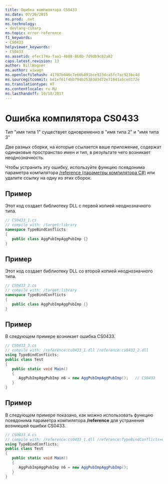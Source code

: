 ```yaml
---
title: Ошибка компилятора CS0433
ms.date: 07/20/2015
ms.prod: .net
ms.technology:
- devlang-csharp
ms.topic: error-reference
f1_keywords:
- CS0433
helpviewer_keywords:
- CS0433
ms.assetid: efec174a-faa1-4b88-860b-7d9db9c82a02
caps.latest.revision: 13
author: BillWagner
ms.author: wiwagn
ms.openlocfilehash: 41707b046c7e66b491bce923dca5fc7ac923bc4d
ms.sourcegitcommit: bd1ef61f4bb794b25383d3d72e71041a5ced172e
ms.translationtype: HT
ms.contentlocale: ru-RU
ms.lasthandoff: 10/18/2017
---
```

# <a name="compiler-error-cs0433"></a>Ошибка компилятора CS0433
Тип "имя типа 1" существует одновременно в "имя типа 2" и "имя типа 3"  
  
 Две разных сборки, на которые ссылается ваше приложение, содержат одинаковые пространство имен и тип, в результате чего возникает неоднозначность.  
  
 Чтобы устранить эту ошибку, используйте функцию псевдонима параметра компилятора [/reference (параметры компилятора C#)](../../../csharp/language-reference/compiler-options/reference-compiler-option.md) или удалите ссылку на одну из этих сборок.  
  
## <a name="example"></a>Пример  
 Этот код создает библиотеку DLL с первой копией неоднозначного типа.  
  
```csharp  
// CS0433_1.cs  
// compile with: /target:library  
namespace TypeBindConflicts   
{  
   public class AggPubImpAggPubImp {}  
}  
```  
  
## <a name="example"></a>Пример  
 Этот код создает библиотеку DLL со второй копией неоднозначного типа.  
  
```csharp  
// CS0433_2.cs  
// compile with: /target:library  
namespace TypeBindConflicts   
{  
   public class AggPubImpAggPubImp {}  
}  
```  
  
## <a name="example"></a>Пример  
 В следующем примере возникает ошибка CS0433.  
  
```csharp  
// CS0433_3.cs  
// compile with: /reference:cs0433_1.dll /reference:cs0433_2.dll  
using TypeBindConflicts;  
public class Test   
{  
   public static void Main()   
   {  
      AggPubImpAggPubImp n6 = new AggPubImpAggPubImp();   // CS0433  
   }  
}  
```  
  
## <a name="example"></a>Пример  
 В следующем примере показано, как можно использовать функцию псевдонима параметра компилятора **/reference** для устранения возникшей ошибки CS0433.  
  
```csharp  
// CS0433_4.cs  
// compile with: /reference:cs0433_1.dll /reference:TypeBindConflicts=cs0433_2.dll  
using TypeBindConflicts;  
public class Test   
{  
   public static void Main()   
   {  
      AggPubImpAggPubImp n6 = new AggPubImpAggPubImp();  
   }  
}  
```
